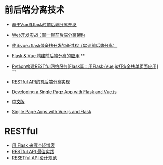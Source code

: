 # 前后端分离技术

- [基于Vue与flask的前后端分离开发](https://github.com/Mcbai/Blog/issues/5)
- [Web开发实战：聊一聊前后端分离架构](https://www.jianshu.com/p/9e17fe1de0d4)
- [使用vue+flask做全栈开发的全过程（实现前后端分离）](https://www.cnblogs.com/yingqml/p/7205147.html)
- [Flask & Vue 构建前后端分离的应用](https://www.cnblogs.com/brifuture/p/10186844.html)       **
- [Python构建RESTful网络服务[Flask篇：用Flask+Vue.js打造全栈单页面应用]](https://zhuanlan.zhihu.com/p/58609388)       **
- [RESTful API的前后端分离实现](http://geocld.github.io/2016/08/27/restful-api/)

- [Developing a Single Page App with Flask and Vue.js](https://testdriven.io/blog/developing-a-single-page-app-with-flask-and-vuejs/)
- [中文版](https://juejin.im/post/5c1f7289f265da612e28a214)
- [Single Page Apps with Vue.js and Flask](https://stackabuse.com/single-page-apps-with-vue-js-and-flask-setting-up-vue-js/)

# RESTful
- [用 Flask 来写个轻博客](https://blog.csdn.net/jmilk/article/category/6518106/1?)
- [RESTful API 最佳实践](http://www.ruanyifeng.com/blog/2018/10/restful-api-best-practices.html)
- [RESETful API 设计规范](https://godruoyi.com/posts/the-resetful-api-design-specification)
